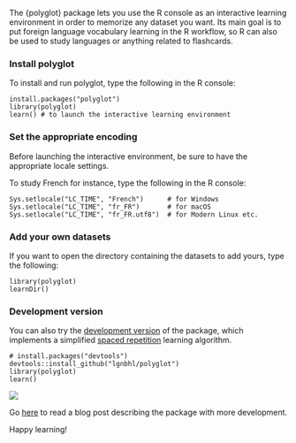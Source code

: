 
The {polyglot} package lets you use the R console as an interactive learning environment in order to memorize any dataset you want. Its main goal is to put foreign language vocabulary learning in the R workflow, so R can also be used to study languages or anything related to flashcards.

### Install polyglot

To install and run polyglot, type the following in the R console:

```
install.packages("polyglot")
library(polyglot)
learn() # to launch the interactive learning environment
```

### Set the appropriate encoding

Before launching the interactive environment, be sure to have the appropriate locale settings.

To study French for instance, type the following in the R console:

```
Sys.setlocale("LC_TIME", "French")      # for Windows
Sys.setlocale("LC_TIME", "fr_FR")       # for macOS
Sys.setlocale("LC_TIME", "fr_FR.utf8")  # for Modern Linux etc.
```

### Add your own datasets

If you want to open the directory containing the datasets to add yours, type the following:

```
library(polyglot)
learnDir()
```

### Development version

You can also try the [development version](https://github.com/lgnbhl/polyglot) of the package, which implements a simplified [spaced repetition](https://en.wikipedia.org/wiki/Spaced_repetition) learning algorithm.

```
# install.packages("devtools")
devtools::install_github("lgnbhl/polyglot")
library(polyglot)
learn()
```

![](https://raw.githubusercontent.com/lgnbhl/lgnbhl.github.io/master/images/polyglot_dev.gif)


Go [here](https://lgnbhl.github.io/polyglot) to read a blog post describing the package with more development. 

Happy learning!
